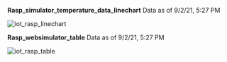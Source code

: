 **Rasp_simulator_temperature_data_linechart**
Data as of 9/2/21, 5:27 PM


![iot_rasp_linechart](https://user-images.githubusercontent.com/22312764/133281034-e5014b06-fae5-4284-b033-7c4381efe11d.png)

**Rasp_websimulator_table**
Data as of 9/2/21, 5:27 PM

![iot_rasp_table](https://user-images.githubusercontent.com/22312764/133281291-6eb297b9-a88c-478b-b9cf-49b3f6c26a9f.png)
